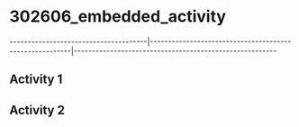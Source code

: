 # 302606_embedded_activity

--------------------------------------|--------------------------------------------------------|--------------------------------------------------------

## Activity 1
## Activity 2
